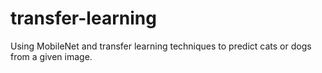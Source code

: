 # transfer-learning
Using MobileNet and transfer learning techniques to predict cats or dogs from a given image. 
